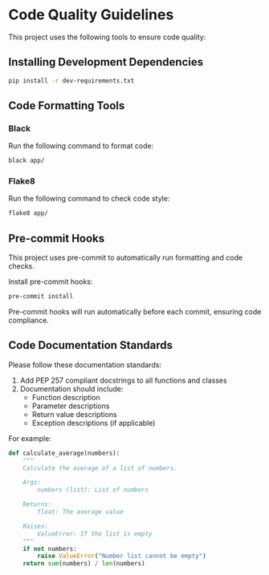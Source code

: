 # Code Quality Guidelines

This project uses the following tools to ensure code quality:

## Installing Development Dependencies

```bash
pip install -r dev-requirements.txt
```

## Code Formatting Tools

### Black

Run the following command to format code:

```bash
black app/
```

### Flake8

Run the following command to check code style:

```bash
flake8 app/
```

## Pre-commit Hooks

This project uses pre-commit to automatically run formatting and code checks.

Install pre-commit hooks:

```bash
pre-commit install
```

Pre-commit hooks will run automatically before each commit, ensuring code compliance.

## Code Documentation Standards

Please follow these documentation standards:

1. Add PEP 257 compliant docstrings to all functions and classes
2. Documentation should include:
   - Function description
   - Parameter descriptions
   - Return value descriptions
   - Exception descriptions (if applicable)

For example:

```python
def calculate_average(numbers):
    """
    Calculate the average of a list of numbers.

    Args:
        numbers (list): List of numbers

    Returns:
        float: The average value

    Raises:
        ValueError: If the list is empty
    """
    if not numbers:
        raise ValueError("Number list cannot be empty")
    return sum(numbers) / len(numbers)
```
